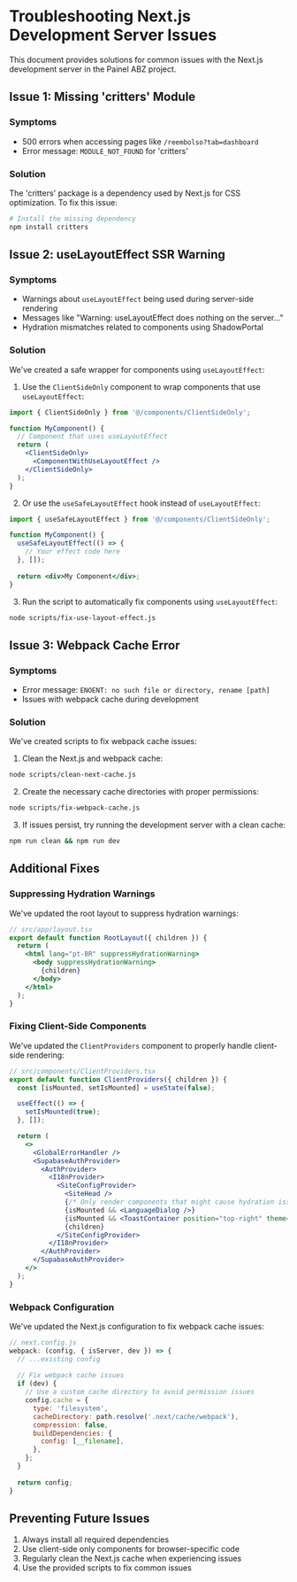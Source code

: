 # Troubleshooting Next.js Development Server Issues

This document provides solutions for common issues with the Next.js development server in the Painel ABZ project.

## Issue 1: Missing 'critters' Module

### Symptoms
- 500 errors when accessing pages like `/reembolso?tab=dashboard`
- Error message: `MODULE_NOT_FOUND` for 'critters'

### Solution
The 'critters' package is a dependency used by Next.js for CSS optimization. To fix this issue:

```bash
# Install the missing dependency
npm install critters
```

## Issue 2: useLayoutEffect SSR Warning

### Symptoms
- Warnings about `useLayoutEffect` being used during server-side rendering
- Messages like "Warning: useLayoutEffect does nothing on the server..."
- Hydration mismatches related to components using ShadowPortal

### Solution
We've created a safe wrapper for components using `useLayoutEffect`:

1. Use the `ClientSideOnly` component to wrap components that use `useLayoutEffect`:

```jsx
import { ClientSideOnly } from '@/components/ClientSideOnly';

function MyComponent() {
  // Component that uses useLayoutEffect
  return (
    <ClientSideOnly>
      <ComponentWithUseLayoutEffect />
    </ClientSideOnly>
  );
}
```

2. Or use the `useSafeLayoutEffect` hook instead of `useLayoutEffect`:

```jsx
import { useSafeLayoutEffect } from '@/components/ClientSideOnly';

function MyComponent() {
  useSafeLayoutEffect(() => {
    // Your effect code here
  }, []);
  
  return <div>My Component</div>;
}
```

3. Run the script to automatically fix components using `useLayoutEffect`:

```bash
node scripts/fix-use-layout-effect.js
```

## Issue 3: Webpack Cache Error

### Symptoms
- Error message: `ENOENT: no such file or directory, rename [path]`
- Issues with webpack cache during development

### Solution
We've created scripts to fix webpack cache issues:

1. Clean the Next.js and webpack cache:

```bash
node scripts/clean-next-cache.js
```

2. Create the necessary cache directories with proper permissions:

```bash
node scripts/fix-webpack-cache.js
```

3. If issues persist, try running the development server with a clean cache:

```bash
npm run clean && npm run dev
```

## Additional Fixes

### Suppressing Hydration Warnings

We've updated the root layout to suppress hydration warnings:

```jsx
// src/app/layout.tsx
export default function RootLayout({ children }) {
  return (
    <html lang="pt-BR" suppressHydrationWarning>
      <body suppressHydrationWarning>
        {children}
      </body>
    </html>
  );
}
```

### Fixing Client-Side Components

We've updated the `ClientProviders` component to properly handle client-side rendering:

```jsx
// src/components/ClientProviders.tsx
export default function ClientProviders({ children }) {
  const [isMounted, setIsMounted] = useState(false);

  useEffect(() => {
    setIsMounted(true);
  }, []);

  return (
    <>
      <GlobalErrorHandler />
      <SupabaseAuthProvider>
        <AuthProvider>
          <I18nProvider>
            <SiteConfigProvider>
              <SiteHead />
              {/* Only render components that might cause hydration issues when mounted on client */}
              {isMounted && <LanguageDialog />}
              {isMounted && <ToastContainer position="top-right" theme="colored" />}
              {children}
            </SiteConfigProvider>
          </I18nProvider>
        </AuthProvider>
      </SupabaseAuthProvider>
    </>
  );
}
```

### Webpack Configuration

We've updated the Next.js configuration to fix webpack cache issues:

```js
// next.config.js
webpack: (config, { isServer, dev }) => {
  // ...existing config
  
  // Fix webpack cache issues
  if (dev) {
    // Use a custom cache directory to avoid permission issues
    config.cache = {
      type: 'filesystem',
      cacheDirectory: path.resolve('.next/cache/webpack'),
      compression: false,
      buildDependencies: {
        config: [__filename],
      },
    };
  }
  
  return config;
}
```

## Preventing Future Issues

1. Always install all required dependencies
2. Use client-side only components for browser-specific code
3. Regularly clean the Next.js cache when experiencing issues
4. Use the provided scripts to fix common issues
